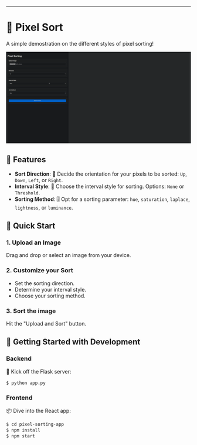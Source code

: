 ---

# 🎨 Pixel Sort

A simple demostration on the different styles of pixel sorting! 

![Pixel Sort Demonstration](./demo.gif)

## 🌟 Features

- **Sort Direction**: 🔄 Decide the orientation for your pixels to be sorted: `Up`, `Down`, `Left`, or `Right`.
- **Interval Style**: 🔀 Choose the interval style for sorting. Options: `None` or `Threshold`.
- **Sorting Method**: 🎚 Opt for a sorting parameter: `hue`, `saturation`, `laplace`, `lightness`, or `luminance`.

## 🚀 Quick Start

### **1. Upload an Image**
Drag and drop or select an image from your device.

### **2. Customize your Sort**
- Set the sorting direction.
- Determine your interval style.
- Choose your sorting method.

### **3. Sort the image**
Hit the "Upload and Sort" button.

## 🔧 Getting Started with Development

### **Backend**
🐍 Kick off the Flask server:
```console
$ python app.py
```
### **Frontend**
📦 Dive into the React app:
```console
$ cd pixel-sorting-app
$ npm install
$ npm start
```
